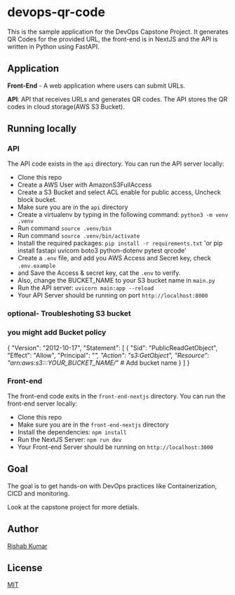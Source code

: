 # devops-qr-code

This is the sample application for the DevOps Capstone Project.
It generates QR Codes for the provided URL, the front-end is in NextJS and the API is written in Python using FastAPI.

## Application

**Front-End** - A web application where users can submit URLs.

**API**: API that receives URLs and generates QR codes. The API stores the QR codes in cloud storage(AWS S3 Bucket).

## Running locally

### API

The API code exists in the `api` directory. You can run the API server locally:

- Clone this repo
- Create a AWS User with AmazonS3FullAccess 
- Create a S3 Bucket and select ACL enable for public access, Uncheck block bucket.
- Make sure you are in the `api` directory
- Create a virtualenv by typing in the following command: `python3 -m venv .venv`
- Run command `source .venv/bin`
- Run command `source .venv/bin/activate`
- Install the required packages: `pip install -r requirements.txt` 'or pip install fastapi uvicorn boto3 python-dotenv pytest qrcode' 
- Create a `.env` file, and add you AWS Access and Secret key, check  `.env.example`
- and Save the Access & secret key, cat the `.env` to verify. 
- Also, change the BUCKET_NAME to your S3 bucket name in `main.py`
- Run the API server: `uvicorn main:app --reload`
- Your API Server should be running on port `http://localhost:8000`

### optional- Troubleshoting S3 bucket
### you might add Bucket policy 

{
    "Version": "2012-10-17",
    "Statement": [
        {
            "Sid": "PublicReadGetObject",
            "Effect": "Allow",
            "Principal": "*",
            "Action": "s3:GetObject",
            "Resource": "arn:aws:s3:::YOUR_BUCKET_NAME/*"  # Add bucket name 
        }
    ]
}


### Front-end

The front-end code exits in the `front-end-nextjs` directory. You can run the front-end server locally:

- Clone this repo
- Make sure you are in the `front-end-nextjs` directory
- Install the dependencies: `npm install`
- Run the NextJS Server: `npm run dev`
- Your Front-end Server should be running on `http://localhost:3000`


## Goal

The goal is to get hands-on with DevOps practices like Containerization, CICD and monitoring.

Look at the capstone project for more detials.

## Author

[Rishab Kumar](https://github.com/rishabkumar7)

## License

[MIT](./LICENSE)
